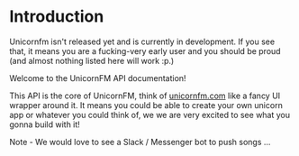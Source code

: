 
# Introduction

<aside class="warning">
Unicornfm isn't released yet and is currently in development. If you see that, it means you are a fucking-very early user and you should be proud (and almost nothing listed here will work :p.)
</aside>

Welcome to the UnicornFM API documentation!

This API is the core of UnicornFM, think of [unicornfm.com](http://www.unicornfm.com) like a fancy UI wrapper around it. It means you could be able to create your own unicorn app or whatever you could think of, we we are very excited to see what you gonna build with it!

<aside class="notice">
  Note - We would love to see a Slack / Messenger bot to push songs ...<br/>
</aside>
